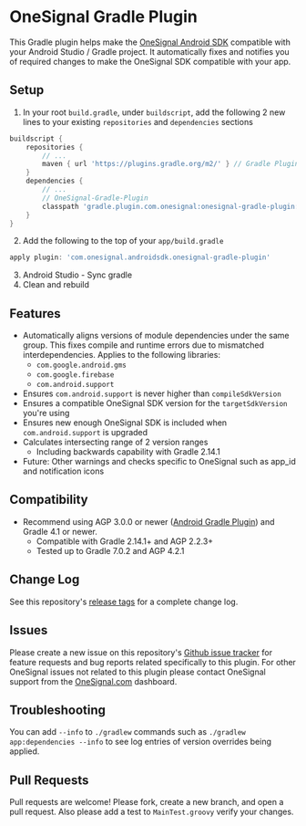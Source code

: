 # OneSignal Gradle Plugin

This Gradle plugin helps make the [OneSignal Android SDK](https://github.com/OneSignal/OneSignal-Android-SDK) compatible with your Android Studio / Gradle project. It automatically fixes and notifies you of required changes to make the OneSignal SDK compatible with your app.

## Setup
1. In your root `build.gradle`, under `buildscript`, add the following 2 new lines to your existing `repositories` and `dependencies` sections
```gradle
buildscript {
    repositories {
        // ...
        maven { url 'https://plugins.gradle.org/m2/' } // Gradle Plugin Portal 
    }
    dependencies {
        // ...
        // OneSignal-Gradle-Plugin
        classpath 'gradle.plugin.com.onesignal:onesignal-gradle-plugin:[0.12.10, 0.99.99]'
    }
}
```
2. Add the following to the top of your `app/build.gradle`
```gradle
apply plugin: 'com.onesignal.androidsdk.onesignal-gradle-plugin'
```
3. Android Studio - Sync gradle
4. Clean and rebuild

## Features
- Automatically aligns versions of module dependencies under the same group. This fixes compile and runtime errors due to mismatched interdependencies.
Applies to the following libraries:
  - `com.google.android.gms`
  - `com.google.firebase`
  - `com.android.support`
- Ensures `com.android.support` is never higher than `compileSdkVersion`
- Ensures a compatible OneSignal SDK version for the `targetSdkVersion` you're using
- Ensures new enough OneSignal SDK is included when `com.android.support` is upgraded
- Calculates intersecting range of 2 version ranges
   - Including backwards capability with Gradle 2.14.1
- Future: Other warnings and checks specific to OneSignal such as app_id and notification icons

## Compatibility
* Recommend using AGP 3.0.0 or newer ([Android Gradle Plugin](https://developer.android.com/studio/releases/gradle-plugin)) and Gradle 4.1 or newer.
  - Compatible with Gradle 2.14.1+ and AGP 2.2.3+
  - Tested up to Gradle 7.0.2 and AGP 4.2.1

## Change Log
See this repository's [release tags](https://github.com/OneSignal/OneSignal-Gradle-Plugin/releases) for a complete change log.

## Issues
Please create a new issue on this repository's [Github issue tracker](https://github.com/OneSignal/OneSignal-Gradle-Plugin/issues) for feature requests and bug reports related specifically to this plugin.
For other OneSignal issues not related to this plugin please contact OneSignal support from the [OneSignal.com](https://onesignal.com) dashboard.

## Troubleshooting
You can add `--info` to `./gradlew` commands such as `./gradlew app:dependencies --info` to see log entries of version overrides being applied.

## Pull Requests
Pull requests are welcome! Please fork, create a new branch, and open a pull request. Also please add a test to `MainTest.groovy` verify your changes.
